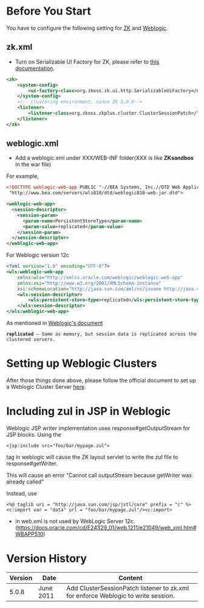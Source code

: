 # Before You Start

You have to configure the following setting for [ZK](#zk.xml)
and [Weblogic](#weblogic.xml).

## zk.xml

- Turn on Serializable UI Factory for ZK, please refer to [ this documentation]({{site.baseurl}}/zk_dev_ref/clustering/zk_configuration).

```xml
<zk>
    <system-config>
        <ui-factory-class>org.zkoss.zk.ui.http.SerializableUiFactory</ui-factory-class>
    </system-config>
    <!-- clustering environment, since ZK 5.0.8-->
    <listener>
        <listener-class>org.zkoss.zkplus.cluster.ClusterSessionPatch</listener-class>
    </listener>
</zk>
```

## weblogic.xml

- Add a weblogic.xml under XXX/WEB-INF folder(XXX is like **ZKsandbox**
  in the war file)

For example,

```xml
<!DOCTYPE weblogic-web-app PUBLIC "-//BEA Systems, Inc.//DTD Web Application 8.1//EN"
 "http://www.bea.com/servers/wls810/dtd/weblogic810-web-jar.dtd">

<weblogic-web-app>
  <session-descriptor>
    <session-param>
      <param-name>PersistentStoreType</param-name>
      <param-value>replicated</param-value>
    </session-param>
  </session-descriptor>
</weblogic-web-app>
```

For Weblogic version 12c

```xml
<?xml version="1.0" encoding="UTF-8"?>
<wls:weblogic-web-app
    xmlns:wls="http://xmlns.oracle.com/weblogic/weblogic-web-app"
    xmlns:xsi="http://www.w3.org/2001/XMLSchema-instance"
    xsi:schemaLocation="http://java.sun.com/xml/ns/javaee http://java.sun.com/xml/ns/javaee/web-app_2_5.xsd http://xmlns.oracle.com/weblogic/weblogic-web-app http://xmlns.oracle.com/weblogic/weblogic-web-app/1.5/weblogic-web-app.xsd">
    <wls:session-descriptor>
        <wls:persistent-store-type>replicated</wls:persistent-store-type>
    </wls:session-descriptor>
</wls:weblogic-web-app>
```

As mentioned in [Weblogic's document](http://download.oracle.com/docs/cd/E12840_01/wls/docs103/webapp/weblogic_xml.html#wp1071982)

**`replicated`**` — Same as memory, but session data is replicated across the clustered servers.`

# Setting up Weblogic Clusters

After those things done above, please follow the official document to
set up a Weblogic Cluster Server
[here](http://download.oracle.com/docs/cd/E12840_01/wls/docs103/cluster/setup.html).

# Including zul in JSP in Weblogic

Weblogic JSP writer implementation uses response#getOutputStream for JSP
blocks. Using the

    <jsp:include src="foo/bar/mypage.zul">

tag in weblogic will cause the ZK layout servlet to write the zul file
to response#getWriter.

This will cause an error "Cannot call outputStream because getWriter was
already called"

Instead, use

    <%@ taglib uri = "http://java.sun.com/jsp/jstl/core" prefix = "c" %>
    <c:import var = "data" url = "foo/bar/mypage.zul"/><c:import>​

- <distributable/> in web.xml is not used by WebLogic Server 12c.
  (https://docs.oracle.com/cd/E24329_01/web.1211/e21049/web_xml.htm#WBAPP510)

# Version History

| Version | Date      | Content                                                                           |
|---------|-----------|-----------------------------------------------------------------------------------|
| 5.0.8   | June 2011 | Add ClusterSessionPatch listener to zk.xml for enforce Weblogic to write session. |
